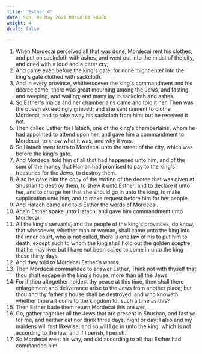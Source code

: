 ```yaml
---
title: 'Esther 4'
date: Sun, 09 May 2021 00:00:01 +0000
weight: 4
draft: false
  
---
```


1. When Mordecai perceived all that was done, Mordecai rent his clothes, and put on sackcloth with ashes, and went out into the midst of the city, and cried with a loud and a bitter cry;
2. And came even before the king's gate: for none might enter into the king's gate clothed with sackcloth.
3. And in every province, whithersoever the king's commandment and his decree came, there was great mourning among the Jews, and fasting, and weeping, and wailing; and many lay in sackcloth and ashes.
4. So Esther's maids and her chamberlains came and told it her. Then was the queen exceedingly grieved; and she sent raiment to clothe Mordecai, and to take away his sackcloth from him: but he received it not.
5. Then called Esther for Hatach, one of the king's chamberlains, whom he had appointed to attend upon her, and gave him a commandment to Mordecai, to know what it was, and why it was.
6. So Hatach went forth to Mordecai unto the street of the city, which was before the king's gate.
7. And Mordecai told him of all that had happened unto him, and of the sum of the money that Haman had promised to pay to the king's treasuries for the Jews, to destroy them.
8. Also he gave him the copy of the writing of the decree that was given at Shushan to destroy them, to shew it unto Esther, and to declare it unto her, and to charge her that she should go in unto the king, to make supplication unto him, and to make request before him for her people.
9. And Hatach came and told Esther the words of Mordecai.
10. Again Esther spake unto Hatach, and gave him commandment unto Mordecai;
11. All the king's servants, and the people of the king's provinces, do know, that whosoever, whether man or woman, shall come unto the king into the inner court, who is not called, there is one law of his to put him to death, except such to whom the king shall hold out the golden sceptre, that he may live: but I have not been called to come in unto the king these thirty days.
12. And they told to Mordecai Esther's words.
13. Then Mordecai commanded to answer Esther, Think not with thyself that thou shalt escape in the king's house, more than all the Jews.
14. For if thou altogether holdest thy peace at this time, then shall there enlargement and deliverance arise to the Jews from another place; but thou and thy father's house shall be destroyed: and who knoweth whether thou art come to the kingdom for such a time as this?
15. Then Esther bade them return Mordecai this answer,
16. Go, gather together all the Jews that are present in Shushan, and fast ye for me, and neither eat nor drink three days, night or day: I also and my maidens will fast likewise; and so will I go in unto the king, which is not according to the law: and if I perish, I perish.
17. So Mordecai went his way, and did according to all that Esther had commanded him.
